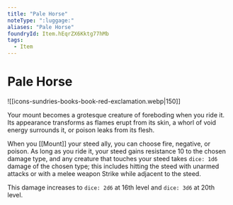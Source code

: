```yaml
---
title: "Pale Horse"
noteType: ":luggage:"
aliases: "Pale Horse"
foundryId: Item.hEqrZX6Kktg77hMb
tags:
  - Item
---
```


# Pale Horse
![[icons-sundries-books-book-red-exclamation.webp|150]]

Your mount becomes a grotesque creature of foreboding when you ride it. Its appearance transforms as flames erupt from its skin, a whorl of void energy surrounds it, or poison leaks from its flesh.

When you [[Mount]] your steed ally, you can choose fire, negative, or poison. As long as you ride it, your steed gains resistance 10 to the chosen damage type, and any creature that touches your steed takes `dice: 1d6` damage of the chosen type; this includes hitting the steed with unarmed attacks or with a melee weapon Strike while adjacent to the steed.

This damage increases to `dice: 2d6` at 16th level and `dice: 3d6` at 20th level.
